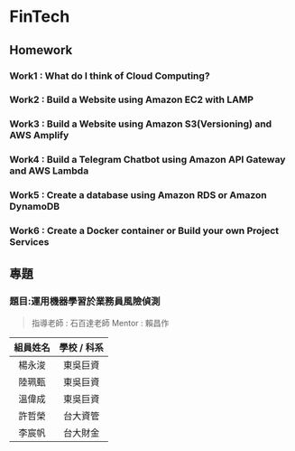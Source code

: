 # FinTech

## Homework
### Work1 : What do I think of Cloud Computing?

### Work2 : Build a Website using Amazon EC2 with  LAMP

### Work3 : Build a Website using Amazon S3(Versioning) and AWS Amplify

### Work4 : Build a Telegram Chatbot using Amazon API Gateway and AWS Lambda

### Work5 : Create a database using Amazon RDS or Amazon DynamoDB

### Work6 : Create a Docker container or Build your own Project Services

## 專題
### 題目:運用機器學習於業務員風險偵測
>指導老師 : 石百達老師
>Mentor : 賴昌作

| 組員姓名   | 學校 / 科系   | 
| :---: | :-------------: | 
| 楊永浚   | 東吳巨資       | 
| 陸珮甄   | 東吳巨資       | 
| 溫偉成   | 東吳巨資       |
| 許哲榮   | 台大資管       | 
| 李宸帆   | 台大財金       | 
